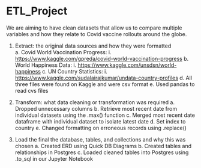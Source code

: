 # ETL_Project
We are aiming to have clean datasets that allow us to compare multiple variables and how they relate to Covid vaccine rollouts around the globe.


1.	Extract: the original data sources and how they were formatted <br/>
  a.	 Covid World Vaccination Progress:
    i.	https://www.kaggle.com/gpreda/covid-world-vaccination-progress
  b.	World Happiness Data:
    i.	https://www.kaggle.com/unsdsn/world-happiness 
  c.	UN Country Statistics:
    i.	https://www.kaggle.com/sudalairajkumar/undata-country-profiles
  d.	All three files were found on Kaggle and were csv format
  e.	Used pandas to read cvs files

2.	Transform: what data cleaning or transformation was required
  a.	Dropped unnecessary columns
  b.	Retrieve most recent date from individual datasets using the .max() function
  c.	Merged most recent date dataframe with individual dataset to isolate latest date
  d.	Set index to country
  e.	Changed formatting on erroneous records using .replace()

3.	Load the final the database, tables, and collections and why this was chosen
  a.	Created ERD using Quick DB Diagrams
  b.	Created tables and relationships in Postgres
  c.	Loaded cleaned tables into Postgres using .to_sql in our Jupyter Notebook
